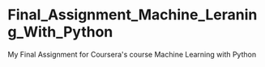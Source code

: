 # Final_Assignment_Machine_Leraning_With_Python
My Final Assignment for Coursera's course Machine Learning with Python

